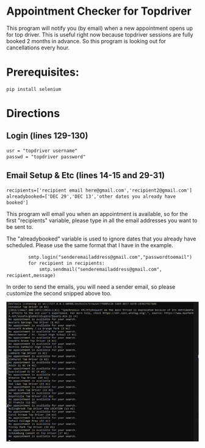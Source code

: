 # Appointment Checker for Topdriver
This program will notify you (by email) when a new appointment opens up for top driver. This is useful right now because topdriver sessions are fully booked 2 months in advance. So this program is looking out for cancellations every hour.


# Prerequisites:
```
pip install selenium
```

# Directions

## Login (lines 129-130)
```
usr = "topdriver username"
passwd = "topdriver password"

```

## Email Setup & Etc (lines 14-15 and 29-31)

```
recipients=['recipient email here@gmail.com','recipient2@gmail.com']
alreadybooked=['DEC 29','DEC 13','other dates you already have booked']
```



This program will email you when an appointment is available, so for the first "recipients" variable, please type in all the email addresses you want to be sent to. 

The "alreadybooked" variable is used to ignore dates that you already have scheduled. Please use the same format that I have in the example. 



```
        smtp.login("senderemailaddress@gmail.com","passwordtoemail")
        for recipient in recipients:
            smtp.sendmail("senderemailaddress@gmail.com", recipient,message) 

```


In order to send the emails, you will need a sender email, so please customize the second snipped above too. 



![Screenshot](ss.png)
